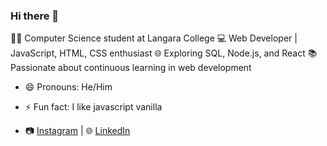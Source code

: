 ### Hi there 👋






👨‍🎓 Computer Science student at Langara College
💻 Web Developer | JavaScript, HTML, CSS enthusiast
🌐 Exploring SQL, Node.js, and React
📚 Passionate about continuous learning in web development

- 😄 Pronouns: He/Him
- ⚡ Fun fact: I like javascript vanilla

- 📷 [Instagram](https://www.instagram.com/felipe_moura03) | 🌐 [LinkedIn](https://www.linkedin.com/in/felipe-barros-moura)
